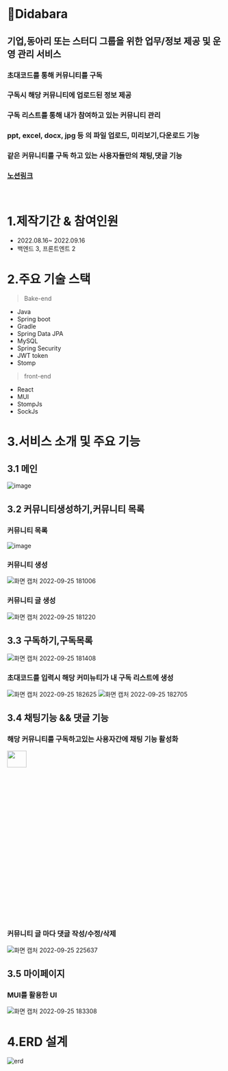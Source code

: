 # 📌Didabara

## **기업,동아리 또는 스터디 그룹을 위한 업무/정보 제공 및 운영 관리 서비스**

### **초대코드를 통해 커뮤니티를 구독**

### **구독시 해당 커뮤니티에 업로드된 정보 제공**

### **구독 리스트를 통해 내가 참여하고 있는 커뮤니티 관리**

### **ppt, excel, docx, jpg 등 의 파일 업로드, 미리보기,다운로드 기능**

### **같은 커뮤니티를 구독 하고 있는 사용자들만의 채팅,댓글 기능**

### [노션링크](https://www.notion.so/Didabara-2e11a1d74ba34f2587894d6eeafd41ce)

<br/>

# 1.제작기간 & 참여인원

- 2022.08.16~ 2022.09.16
- 백엔드 3, 프론트엔트 2

# 2.주요 기술 스택

> Bake-end

- Java
- Spring boot
- Gradle
- Spring Data JPA
- MySQL
- Spring Security
- JWT token
- Stomp

> front-end

- React
- MUI
- StompJs
- SockJs

# 3.서비스 소개 및 주요 기능

## 3.1 메인

![image](https://user-images.githubusercontent.com/104490310/192136242-26e2f247-e951-4487-903f-eb4b69c36d6d.png)

## 3.2 커뮤니티생성하기,커뮤니티 목록

### 커뮤니티 목록

![image](https://user-images.githubusercontent.com/104490310/192136250-f425204e-3702-4c37-b889-d7fb7a0bcfed.png)

### 커뮤니티 생성

![화면 캡처 2022-09-25 181006](https://user-images.githubusercontent.com/104490310/192136370-98b0f000-5863-4796-a802-734fef79345a.png)

### 커뮤니티 글 생성

![화면 캡처 2022-09-25 181220](https://user-images.githubusercontent.com/104490310/192136407-d9ff7b6f-608e-4871-8fe4-132984f07a89.png)

## 3.3 구독하기,구독목록

![화면 캡처 2022-09-25 181408](https://user-images.githubusercontent.com/104490310/192136820-804119b0-9d8e-4033-ad2e-4681314621c2.png)

### 초대코드를 입력시 해당 커미뉴티가 내 구독 리스트에 생성

![화면 캡처 2022-09-25 182625](https://user-images.githubusercontent.com/104490310/192136937-10063713-b955-44f4-8073-727e73a6bcd3.png)
![화면 캡처 2022-09-25 182705](https://user-images.githubusercontent.com/104490310/192136948-a1d3bcbf-349c-4f65-8d71-9f8796485155.png)

## 3.4 채팅기능 && 댓글 기능

### 해당 커뮤니티를 구독하고있는 사용자간에 채팅 기능 활성화

<img src= "https://user-images.githubusercontent.com/104490310/192137024-f946af1a-0e7c-4e0c-bc73-f8f45627956d.png" height="10%" width="30%">

### 커뮤니티 글 마다 댓글 작성/수정/삭제

![화면 캡처 2022-09-25 225637](https://user-images.githubusercontent.com/104490310/192147413-25134da2-0d40-4590-bb20-cc75fe0bcca6.png)

## 3.5 마이페이지

### MUI를 활용한 UI

![화면 캡처 2022-09-25 183308](https://user-images.githubusercontent.com/104490310/192137128-ec7e61b6-8f31-4a17-be48-ebb1e8d5b0a4.png)

# 4.ERD 설계

![erd](https://user-images.githubusercontent.com/104490310/191962636-01440206-4a7f-47b4-824a-a47e2d2b3729.png)

<!-- # 5.트러블 슈팅

## 소셜로그인

...

## s3업로드,RequestPart

...

## Stompjs/SockJs

... -->

<!-- -좋았던점-

웹 개발 첫 프로젝트였지만 로그인 하나만큼은 제대로 해보고싶은 마음이 컸다.그래서 소셜로그인도 구현해보고 이메일 인증,휴대폰 인증까지 모두 구현해봤다 . 내 코드가 좋은 코드는 아니겠지만 아직 좋은 코드를 작성할수있는 실력도 안되고 개발기간이 짧아 구현한다는것 자체에 의미를 두면서 프로젝트를 진행했던거같다.
사용할줄도 모르는 API를 가져와 사용해보고, S3에 내 버킷을 만들어 파일을 업로드해보고 , 업로드한 파일을 가져다 지워보고 수정도 해보고 라이브러리를 끌고와서 pdf로 변환해가는 과정들 하나하나가 신기하고 재밌었다.

-아쉬웠던점-

OAuth의 원리에 대해 충분히 공부하고 코드를 작성했다면, 매일매일 코드 리뷰 시간을 가져 서로의 진행상황을 공유하여 부족한 부분을 도와주었다면 조금더 좋은 결과물이 나왔을거같다.

-?다짐?-

HTTP 웹 기본 지식을 조금 더 공부하는 시간이 있으면 좋을거같다.

Clean Code에 대해 공부를 해야할거같다 -->
